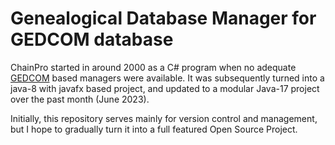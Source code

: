# Genealogical Database Manager for GEDCOM database

ChainPro started in around 2000 as a C# program when no adequate [GEDCOM](https://www.gedcom.org/) based managers were available. It was subsequently turned into a java-8 with javafx based project, and updated to a modular Java-17 project over the past month (June 2023).

Initially, this repository serves mainly for version control and management, but I hope to gradually turn it into a full featured Open Source Project.

